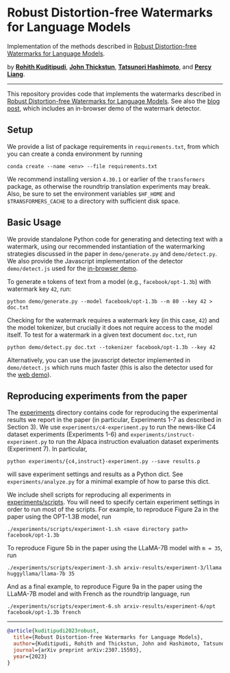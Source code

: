 # Robust Distortion-free Watermarks for Language Models

Implementation of the methods described in [Robust Distortion-free Watermarks for Language Models](https://arxiv.org/abs/2307.15593).

by [__Rohith Kuditipudi__](https://web.stanford.edu/~rohithk/), [__John Thickstun__](https://johnthickstun.com/), [__Tatsunori Hashimoto__](https://thashim.github.io/), and [__Percy Liang__](https://cs.stanford.edu/~pliang/).

-------------------------------------------------------------------------------------

This repository provides code that implements the watermarks described in [Robust Distortion-free Watermarks for Language Models](https://arxiv.org/abs/2307.15593). See also the [blog post](https://crfm.stanford.edu/2023/07/30/watermarking.html), which includes an in-browser demo of the watermark detector.

## Setup

We provide a list of package requirements in `requirements.txt`, from which you can create a conda environment by running

```
conda create --name <env> --file requirements.txt
```

We recommend installing version `4.30.1` or earlier of the `transformers` package, as otherwise the roundtrip translation experiments may break.
Also, be sure to set the environment variables `$HF_HOME` and `$TRANSFORMERS_CACHE` to a directory with sufficient disk space.

## Basic Usage

We provide standalone Python code for generating and detecting text with a watermark, using our recommended instantiation of the watermarking strategies discussed in the paper in `demo/generate.py` and `demo/detect.py`. We also provide the Javascript implementation of the detector `demo/detect.js` used for the [in-browser demo](https://crfm.stanford.edu/2023/07/30/watermarking.html).

To generate `m` tokens of text from a model (e.g., `facebook/opt-1.3b`) with watermark key `42`, run:

```
python demo/generate.py --model facebook/opt-1.3b --m 80 --key 42 > doc.txt
```

Checking for the watermark requires a watermark key (in this case, `42`) and the model tokenizer, but crucially it does not require access to the model itself. To test for a watermark in a given text document `doc.txt`, run

```
python demo/detect.py doc.txt --tokenizer facebook/opt-1.3b --key 42
```

Alternatively, you can use the javascript detector implemented in `demo/detect.js` which runs much faster (this is also the detector used for the [web demo](https://crfm.stanford.edu/2023/07/30/watermarking.html)).


## Reproducing experiments from the paper

The [experiments](experiments) directory contains code for reproducing the experimental results we report in the paper (in particular, Experiments 1-7 as described in Section 3). 
We use `experiments/c4-experiment.py` to run the news-like C4 dataset experiments (Experiments 1-6) and `experiments/instruct-experiment.py` to run the Alpaca instruction evaluation dataset experiments (Experiment 7).
In particular, 

```
python experiments/{c4,instruct}-experiment.py --save results.p
```
will save experiment settings and results as a Python dict.
See `experiments/analyze.py` for a minimal example of how to parse this dict.

We include shell scripts for reproducing all experiments in [experiments/scripts](experiments/scripts). You will need to specify certain experiment settings in order to run most of the scripts.
For example, to reproduce Figure 2a in the paper using the OPT-1.3B model, run

```
./experiments/scripts/experiment-1.sh <save directory path> facebook/opt-1.3b 
```

To reproduce Figure 5b in the paper using the LLaMA-7B model with `m = 35`, run

```
./experiments/scripts/experiment-3.sh arxiv-results/experiment-3/llama huggyllama/llama-7b 35
```

And as a final example, to reproduce Figure 9a in the paper using the LLaMA-7B model and with 
French as the roundtrip language, run

```
./experiments/scripts/experiment-6.sh arxiv-results/experiment-6/opt facebook/opt-1.3b french
```

-------------------------------------------------------------------------------------

```bib
@article{kuditipudi2023robust,
  title={Robust Distortion-free Watermarks for Language Models},
  author={Kuditipudi, Rohith and Thickstun, John and Hashimoto, Tatsunori and Liang, Percy},
  journal={arXiv preprint arXiv:2307.15593},
  year={2023}
}
```
